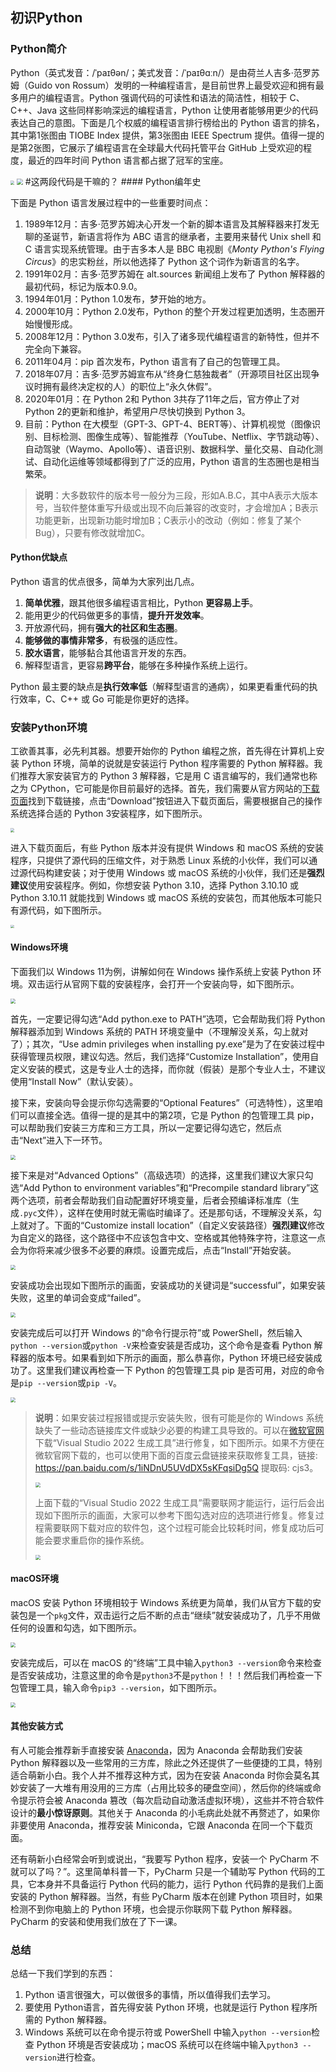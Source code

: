 ##  初识Python

### Python简介

Python（英式发音：/ˈpaɪθən/；美式发音：/ˈpaɪθɑːn/）是由荷兰人吉多·范罗苏姆（Guido von Rossum）发明的一种编程语言，是目前世界上最受欢迎和拥有最多用户的编程语言。Python 强调代码的可读性和语法的简洁性，相较于 C、C++、Java 这些同样影响深远的编程语言，Python 让使用者能够用更少的代码表达自己的意图。下面是几个权威的编程语言排行榜给出的 Python 语言的排名，其中第1张图由 TIOBE Index 提供，第3张图由 IEEE Spectrum 提供。值得一提的是第2张图，它展示了编程语言在全球最大代码托管平台 GitHub 上受欢迎的程度，最近的四年时间 Python 语言都占据了冠军的宝座。

<img src="res/day01/tiobe_index.png" style="zoom:40%;">

<img src="res/day01/github_pypl_and_ieee_spectrum.png" style="zoom:60%;">
#这两段代码是干嘛的？
#### Python编年史

下面是 Python 语言发展过程中的一些重要时间点：

1. 1989年12月：吉多·范罗苏姆决心开发一个新的脚本语言及其解释器来打发无聊的圣诞节，新语言将作为 ABC 语言的继承者，主要用来替代 Unix shell 和 C 语言实现系统管理。由于吉多本人是 BBC 电视剧《*Monty Python's Flying Circus*》的忠实粉丝，所以他选择了 Python 这个词作为新语言的名字。
2. 1991年02月：吉多·范罗苏姆在 alt.sources 新闻组上发布了 Python 解释器的最初代码，标记为版本0.9.0。
3. 1994年01月：Python 1.0发布，梦开始的地方。
4. 2000年10月：Python 2.0发布，Python 的整个开发过程更加透明，生态圈开始慢慢形成。
5. 2008年12月：Python 3.0发布，引入了诸多现代编程语言的新特性，但并不完全向下兼容。
6. 2011年04月：pip 首次发布，Python 语言有了自己的包管理工具。
7. 2018年07月：吉多·范罗苏姆宣布从“终身仁慈独裁者”（开源项目社区出现争议时拥有最终决定权的人）的职位上“永久休假”。
8. 2020年01月：在 Python 2和 Python 3共存了11年之后，官方停止了对 Python 2的更新和维护，希望用户尽快切换到 Python 3。
9. 目前：Python 在大模型（GPT-3、GPT-4、BERT等）、计算机视觉（图像识别、目标检测、图像生成等）、智能推荐（YouTube、Netflix、字节跳动等）、自动驾驶（Waymo、Apollo等）、语音识别、数据科学、量化交易、自动化测试、自动化运维等领域都得到了广泛的应用，Python 语言的生态圈也是相当繁荣。

> **说明**：大多数软件的版本号一般分为三段，形如A.B.C，其中A表示大版本号，当软件整体重写升级或出现不向后兼容的改变时，才会增加A；B表示功能更新，出现新功能时增加B；C表示小的改动（例如：修复了某个Bug），只要有修改就增加C。

#### Python优缺点

Python 语言的优点很多，简单为大家列出几点。

1. **简单优雅**，跟其他很多编程语言相比，Python **更容易上手**。
2. 能用更少的代码做更多的事情，**提升开发效率**。
3. 开放源代码，拥有**强大的社区和生态圈**。
4. **能够做的事情非常多**，有极强的适应性。
5. **胶水语言**，能够黏合其他语言开发的东西。
6. 解释型语言，更容易**跨平台**，能够在多种操作系统上运行。

Python 最主要的缺点是**执行效率低**（解释型语言的通病），如果更看重代码的执行效率，C、C++ 或 Go 可能是你更好的选择。

### 安装Python环境

工欲善其事，必先利其器。想要开始你的 Python 编程之旅，首先得在计算机上安装 Python 环境，简单的说就是安装运行 Python 程序需要的 Python 解释器。我们推荐大家安装官方的 Python 3 解释器，它是用 C 语言编写的，我们通常也称之为 CPython，它可能是你目前最好的选择。首先，我们需要从官方网站的[下载页面](https://www.python.org/downloads/)找到下载链接，点击“Download”按钮进入下载页面后，需要根据自己的操作系统选择合适的 Python 3安装程序，如下图所示。

<img src="res/day01/python_download_page_1.png" style="zoom:40%;">

进入下载页面后，有些 Python 版本并没有提供 Windows 和 macOS 系统的安装程序，只提供了源代码的压缩文件，对于熟悉 Linux 系统的小伙伴，我们可以通过源代码构建安装；对于使用 Windows 或 macOS 系统的小伙伴，我们还是**强烈建议**使用安装程序。例如，你想安装 Python 3.10，选择 Python 3.10.10 或 Python 3.10.11 就能找到 Windows 或 macOS 系统的安装包，而其他版本可能只有源代码，如下图所示。

<img src="res/day01/python_download_page_2.png" style="zoom:36%;">

#### Windows环境

下面我们以 Windows 11为例，讲解如何在 Windows 操作系统上安装 Python 环境。双击运行从官网下载的安装程序，会打开一个安装向导，如下图所示。

<img src="res/day01/install_python_1.png" style="zoom:50%;">

首先，一定要记得勾选“Add python.exe to PATH”选项，它会帮助我们将 Python 解释器添加到 Windows 系统的 PATH 环境变量中（不理解没关系，勾上就对了）；其次，“Use admin privileges when installing py.exe”是为了在安装过程中获得管理员权限，建议勾选。然后，我们选择“Customize Installation”，使用自定义安装的模式，这是专业人士的选择，而你就（假装）是那个专业人士，不建议使用“Install Now”（默认安装）。

接下来，安装向导会提示你勾选需要的“Optional Features”（可选特性），这里咱们可以直接全选。值得一提的是其中的第2项，它是 Python 的包管理工具 pip，可以帮助我们安装三方库和三方工具，所以一定要记得勾选它，然后点击“Next”进入下一环节。

<img src="res/day01/install_python_2.png" style="zoom:50%;">

接下来是对“Advanced Options”（高级选项）的选择，这里我们建议大家只勾选“Add Python to environment variables”和“Precompile standard library”这两个选项，前者会帮助我们自动配置好环境变量，后者会预编译标准库（生成`.pyc`文件），这样在使用时就无需临时编译了。还是那句话，不理解没关系，勾上就对了。下面的“Customize install location”（自定义安装路径）**强烈建议**修改为自定义的路径，这个路径中不应该包含中文、空格或其他特殊字符，注意这一点会为你将来减少很多不必要的麻烦。设置完成后，点击“Install”开始安装。

<img src="res/day01/install_python_3.png" style="zoom:50%;">

安装成功会出现如下图所示的画面，安装成功的关键词是“successful”，如果安装失败，这里的单词会变成“failed”。

<img src="res/day01/install_python_4.png" style="zoom:50%;">

安装完成后可以打开 Windows 的“命令行提示符”或 PowerShell，然后输入`python --version`或`python -V`来检查安装是否成功，这个命令是查看 Python 解释器的版本号。如果看到如下所示的画面，那么恭喜你，Python 环境已经安装成功了。这里我们建议再检查一下 Python 的包管理工具 pip 是否可用，对应的命令是`pip --version`或`pip -V`。

<img src="res/day01/install_python_5.png" style="zoom:50%;">

> **说明**：如果安装过程报错或提示安装失败，很有可能是你的 Windows 系统缺失了一些动态链接库文件或缺少必要的构建工具导致的。可以在[微软官网](https://visualstudio.microsoft.com/zh-hans/downloads/)下载“Visual Studio 2022 生成工具”进行修复，如下图所示。如果不方便在微软官网下载的，也可以使用下面的百度云盘链接来获取修复工具，链接: https://pan.baidu.com/s/1iNDnU5UVdDX5sKFqsiDg5Q 提取码: cjs3。
>
> <img src="res/day01/vs_build_tools_download.png" style="zoom:50%;">
>
> 上面下载的“Visual Studio 2022 生成工具”需要联网才能运行，运行后会出现如下图所示的画面，大家可以参考下图勾选对应的选项进行修复。修复过程需要联网下载对应的软件包，这个过程可能会比较耗时间，修复成功后可能会要求重启你的操作系统。
>
> <img src="res/day01/vs_build_tools_install.png" style="zoom:50%;">

#### macOS环境

macOS 安装 Python 环境相较于 Windows 系统更为简单，我们从官方下载的安装包是一个`pkg`文件，双击运行之后不断的点击“继续”就安装成功了，几乎不用做任何的设置和勾选，如下图所示。

<img src="res/day01/install_python_6.png" style="zoom:50%;">

安装完成后，可以在 macOS 的“终端”工具中输入`python3 --version`命令来检查是否安装成功，注意这里的命令是`python3`不是`python`！！！然后我们再检查一下包管理工具，输入命令`pip3 --version`，如下图所示。

<img src="res/day01/install_python_7.png" style="zoom:50%;">

#### 其他安装方式

有人可能会推荐新手直接安装 [Anaconda](https://www.anaconda.com/download/success)，因为 Anaconda 会帮助我们安装 Python 解释器以及一些常用的三方库，除此之外还提供了一些便捷的工具，特别适合萌新小白。我个人并不推荐这种方式，因为在安装 Anaconda 时你会莫名其妙安装了一大堆有用没用的三方库（占用比较多的硬盘空间），然后你的终端或命令提示符会被 Anaconda 篡改（每次启动自动激活虚拟环境），这些并不符合软件设计的**最小惊讶原则**。其他关于 Anaconda 的小毛病此处就不再赘述了，如果你非要使用 Anaconda，推荐安装 Miniconda，它跟 Anaconda 在同一个下载页面。

还有萌新小白经常会听到或说出，“我要写 Python 程序，安装一个 PyCharm 不就可以了吗？”。这里简单科普一下，PyCharm 只是一个辅助写 Python 代码的工具，它本身并不具备运行 Python 代码的能力，运行 Python 代码靠的是我们上面安装的 Python 解释器。当然，有些 PyCharm 版本在创建 Python 项目时，如果检测不到你电脑上的 Python 环境，也会提示你联网下载 Python 解释器。PyCharm 的安装和使用我们放在了下一课。

### 总结

总结一下我们学到的东西：

1. Python 语言很强大，可以做很多的事情，所以值得我们去学习。
2. 要使用 Python语言，首先得安装 Python 环境，也就是运行 Python 程序所需的 Python 解释器。
3. Windows 系统可以在命令提示符或 PowerShell 中输入`python --version`检查 Python 环境是否安装成功；macOS 系统可以在终端中输入`python3 --version`进行检查。
